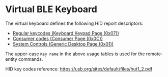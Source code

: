 # Virtual BLE Keyboard

The virtual keyboard defines the following HID report descriptors:

- [Regular keycodes (Keyboard Keypad Page (0x07))](hid_keycodes.md)
- [Consumer codes (Consumer Page (0x0C))](hid_consumer.md)
- [System Controls (Generic Desktop Page (0x01))](hid_system_controls.md)

The upper-case `Key name` in the above usage tables is used for the remote-entity commands.

HID key codes reference: <https://usb.org/sites/default/files/hut1_2.pdf>
